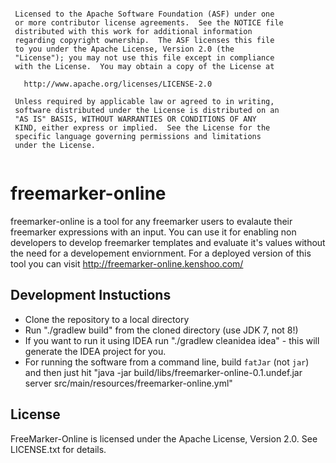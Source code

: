 ```
 
 Licensed to the Apache Software Foundation (ASF) under one
 or more contributor license agreements.  See the NOTICE file
 distributed with this work for additional information
 regarding copyright ownership.  The ASF licenses this file
 to you under the Apache License, Version 2.0 (the
 "License"); you may not use this file except in compliance
 with the License.  You may obtain a copy of the License at
 
   http://www.apache.org/licenses/LICENSE-2.0
 
 Unless required by applicable law or agreed to in writing,
 software distributed under the License is distributed on an
 "AS IS" BASIS, WITHOUT WARRANTIES OR CONDITIONS OF ANY
 KIND, either express or implied.  See the License for the
 specific language governing permissions and limitations
 under the License.
 
```

freemarker-online
====================

freemarker-online is a tool for any freemarker users to evalaute their freemarker expressions with an input.
You can use it for enabling non developers to develop freemarker templates and evaluate it's values without the need for a developement enviornment.
For a deployed version of this tool you can visit http://freemarker-online.kenshoo.com/

Development Instuctions
------------------------
* Clone the repository to a local directory
* Run "./gradlew build" from the cloned directory (use JDK 7, not 8!)
* If you want to run it using IDEA run "./gradlew cleanidea idea" - this will generate the IDEA project for you.
* For running the software from a command line, build `fatJar` (not `jar`) and then just hit "java -jar build/libs/freemarker-online-0.1.undef.jar server  src/main/resources/freemarker-online.yml"


License
-------

FreeMarker-Online is licensed under the Apache License, Version 2.0. See LICENSE.txt for details.